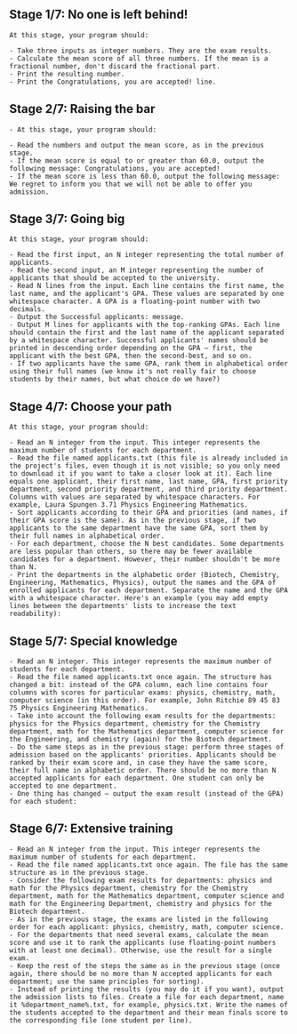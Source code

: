 ## Stage 1/7: No one is left behind!
    At this stage, your program should:

    - Take three inputs as integer numbers. They are the exam results.
    - Calculate the mean score of all three numbers. If the mean is a fractional number, don't discard the fractional part.
    - Print the resulting number.
    - Print the Congratulations, you are accepted! line.

## Stage 2/7: Raising the bar
    - At this stage, your program should:

    - Read the numbers and output the mean score, as in the previous stage.
    - If the mean score is equal to or greater than 60.0, output the following message: Congratulations, you are accepted!
    - If the mean score is less than 60.0, output the following message: We regret to inform you that we will not be able to offer you admission.

## Stage 3/7: Going big 
    At this stage, your program should:

    - Read the first input, an N integer representing the total number of applicants.
    - Read the second input, an M integer representing the number of applicants that should be accepted to the university.
    - Read N lines from the input. Each line contains the first name, the last name, and the applicant's GPA. These values are separated by one whitespace character. A GPA is a floating-point number with two decimals.
    - Output the Successful applicants: message.
    - Output M lines for applicants with the top-ranking GPAs. Each line should contain the first and the last name of the applicant separated by a whitespace character. Successful applicants' names should be printed in descending order depending on the GPA — first, the applicant with the best GPA, then the second-best, and so on.
    - If two applicants have the same GPA, rank them in alphabetical order using their full names (we know it's not really fair to choose students by their names, but what choice do we have?)

## Stage 4/7: Choose your path
    At this stage, your program should:

    - Read an N integer from the input. This integer represents the maximum number of students for each department.
    - Read the file named applicants.txt (this file is already included in the project's files, even though it is not visible; so you only need to download it if you want to take a closer look at it). Each line equals one applicant, their first name, last name, GPA, first priority department, second priority department, and third priority department. Columns with values are separated by whitespace characters. For example, Laura Spungen 3.71 Physics Engineering Mathematics.
    - Sort applicants according to their GPA and priorities (and names, if their GPA score is the same). As in the previous stage, if two applicants to the same department have the same GPA, sort them by their full names in alphabetical order.
    - For each department, choose the N best candidates. Some departments are less popular than others, so there may be fewer available candidates for a department. However, their number shouldn't be more than N.
    - Print the departments in the alphabetic order (Biotech, Chemistry, Engineering, Mathematics, Physics), output the names and the GPA of enrolled applicants for each department. Separate the name and the GPA with a whitespace character. Here's an example (you may add empty lines between the departments' lists to increase the text readability):


## Stage 5/7: Special knowledge 

    
    - Read an N integer. This integer represents the maximum number of students for each department.
    - Read the file named applicants.txt once again. The structure has changed a bit: instead of the GPA column, each line contains four columns with scores for particular exams: physics, chemistry, math, computer science (in this order). For example, John Ritchie 89 45 83 75 Physics Engineering Mathematics.
    - Take into account the following exam results for the departments: physics for the Physics department, chemistry for the Chemistry department, math for the Mathematics department, computer science for the Engineering, and chemistry (again) for the Biotech department.
    - Do the same steps as in the previous stage: perform three stages of admission based on the applicants' priorities. Applicants should be ranked by their exam score and, in case they have the same score, their full name in alphabetic order. There should be no more than N accepted applicants for each department. One student can only be accepted to one department.
    - One thing has changed — output the exam result (instead of the GPA) for each student:

## Stage 6/7: Extensive training 
    
    - Read an N integer from the input. This integer represents the maximum number of students for each department.
    - Read the file named applicants.txt once again. The file has the same structure as in the previous stage.
    - Consider the following exam results for departments: physics and math for the Physics department, chemistry for the Chemistry department, math for the Mathematics department, computer science and math for the Engineering Department, chemistry and physics for the Biotech department.
    - As in the previous stage, the exams are listed in the following order for each applicant: physics, chemistry, math, computer science.
    - For the departments that need several exams, calculate the mean score and use it to rank the applicants (use floating-point numbers with at least one decimal). Otherwise, use the result for a single exam.
    - Keep the rest of the steps the same as in the previous stage (once again, there should be no more than N accepted applicants for each department; use the same principles for sorting).
    - Instead of printing the results (you may do it if you want), output the admission lists to files. Create a file for each department, name it %department_name%.txt, for example, physics.txt. Write the names of the students accepted to the department and their mean finals score to the corresponding file (one student per line).
